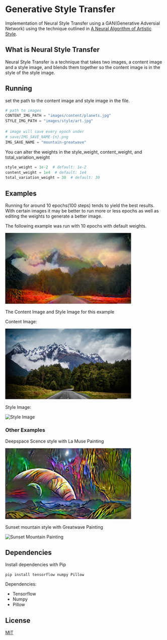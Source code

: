 # Generative Style Transfer

Implementation of Neural Style Transfer using a GAN(Generative Adversial Network) using the technique outlined in [A Neural Algorithm of Artistic Style](https://arxiv.org/abs/1508.06576).

## What is Neural Style Transfer

Neural Style Transfer is a technique that takes two images, a content image and a style image, and blends them together so the content image is in the style of the style image.

## Running

set the path to the content image and style image in the file.

```py
# path to images
CONTENT_IMG_PATH = "images/content/planets.jpg"
STYLE_IMG_PATH = "images/style/art.jpg"

# image will save every epoch under
# save/IMG_SAVE_NAME-{n}.png
IMG_SAVE_NAME = "mountain-greatwave"
```

You can alter the weights in the style_weight, content_weight, and total_variation_weight

```py
style_weight = 1e-2  # default: 1e-2
content_weight = 1e4  # default: 1e4
total_variation_weight = 30  # default: 30
```

## Examples

Running for around 10 epochs(100 steps) tends to yield the best results. With certain images it may be better to run more or less epochs as well as editing the weights to generate a better image.

The following example was run with 10 epochs with default weights.

<img src="./save/mountain-scream/mountain-art2-9.png" alt="Blended Neural Style Image" width="400" />

The Content Image and Style Image for this example

Content Image:

<img src="./images/content/mountain.jpg" alt="Content Image" width="400" />

Style Image:

<img src="./images/style/scream.jpg" alt="Style Image" width="400" />

### Other Examples

Deepspace Scence style with La Muse Painting

<img src="./save/deepspace-art/deepspace-art-9.png" alt="Deepspace-Art Painting" width="400" >

Sunset mountain style with Greatwave Painting

<img src="./save/sunset-greatwave/sunset-greatwave-8.png" alt="Sunset Mountain Painting" width="400" />

## Dependencies

Install dependencies with Pip

`pip install tensorflow numpy Pillow`

Dependencies:

- Tensorflow
- Numpy
- Pillow

## License

[MIT](https://choosealicense.com/licenses/mit/)
